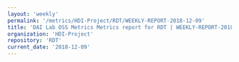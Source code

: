 ```yaml
---
layout: 'weekly'
permalink: '/metrics/HDI-Project/RDT/WEEKLY-REPORT-2018-12-09'
title: 'DAI Lab OSS Metrics Metrics report for RDT | WEEKLY-REPORT-2018-12-09'
organization: 'HDI-Project'
repository: 'RDT'
current_date: '2018-12-09'
---
```

